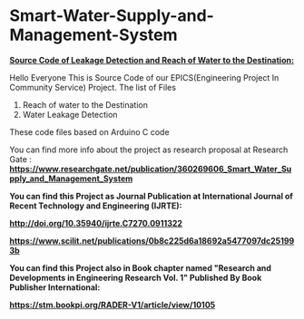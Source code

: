 # Smart-Water-Supply-and-Management-System
<u><b>Source Code of Leakage Detection and Reach of Water to the Destination:</b></u>

Hello Everyone This is Source Code of our EPICS(Engineering Project In Community Service) Project.
The list of Files
1. Reach of water to the Destination
2. Water Leakage Detection

These code files based on Arduino C code

You can find more info about the project as research proposal at Research Gate :
<b>
https://www.researchgate.net/publication/360269606_Smart_Water_Supply_and_Management_System

You can find this Project as Journal Publication at International Journal of Recent Technology and Engineering (IJRTE):

http://doi.org/10.35940/ijrte.C7270.0911322

https://www.scilit.net/publications/0b8c225d6a18692a5477097dc251993b

You can find this Project also in Book chapter named "Research and Developments in Engineering Research Vol. 1" Published By Book Publisher International:

https://stm.bookpi.org/RADER-V1/article/view/10105
